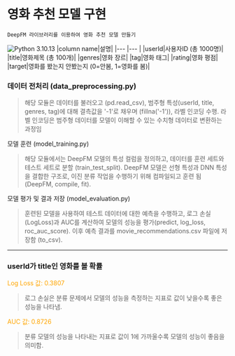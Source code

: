 # 영화 추천 모델 구현

<pre><code>DeepFM 라이브러리를 이용하여 영화 추천 모델 만들기</code></pre>
![Python 3.10.13](https://img.shields.io/badge/python-3.13.7-blue.svg)
|column name|설명|
|---	|---	|
|userId|사용자ID (총 1000명)|
|title|영화제목 (총 100개)|
|genres|영화 장르|
|tag|영화 태그|
|rating|영화 평점|
|target|영화를 봤는지 안봤는지 (0=안봄, 1=영화를 봄)|


### 데이터 전처리 (data_preprocessing.py)

> 해당 모듈은 데이터를 불러오고 (pd.read_csv), 범주형 특성(userId, title, genres, tag)에 대해 결측값을 '-1'로 채우며 (fillna('-1')), 라벨 인코딩 수행. 라벨 인코딩은 범주형 데이터를 모델이 이해할 수 있는 수치형 데이터로 변환하는 과정임

모델 훈련 (model_training.py)

> 해당 모듈에서는 DeepFM 모델의 특성 컬럼을 정의하고, 데이터를 훈련 세트와 테스트 세트로 분할 (train_test_split). DeepFM 모델은 선형 특성과 DNN 특성을 결합한 구조로, 이진 분류 작업을 수행하기 위해 컴파일되고 훈련 됨 (DeepFM, compile, fit).

모델 평가 및 결과 저장 (model_evaluation.py)

> 훈련된 모델을 사용하여 테스트 데이터에 대한 예측을 수행하고, 로그 손실(LogLoss)과 AUC를 계산하여 모델의 성능을 평가(predict, log_loss, roc_auc_score). 이후 예측 결과를 movie_recommendations.csv 파일에 저장함 (to_csv).

***


### userId가 title인 영화를 볼 확률

<span style="color:orange"> Log Loss 값: 0.3807 </span>
> 로그 손실은 분류 문제에서 모델의 성능을 측정하는 지표로 값이 낮을수록 좋은 성능을 나타냄.

<span style="color:orange"> AUC 값: 0.8726 </span>
> 분류 모델의 성능을 나타내는 지표로 값이 1에 가까울수록 모델의 성능이 좋음을 의미함.
